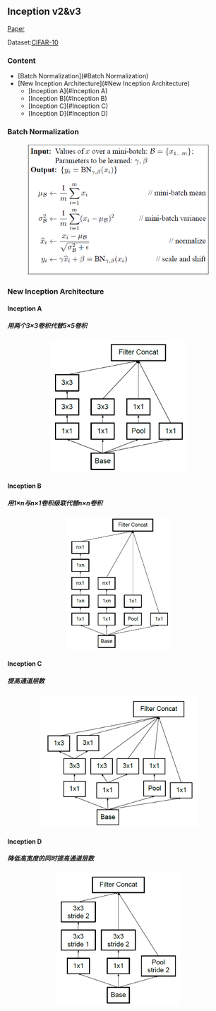 ## Inception v2&v3  
[Paper](https://arxiv.org/pdf/1512.00567v3.pdf)

Dataset:[CIFAR-10](http://www.cs.toronto.edu/~kriz/cifar.html)  

### Content
- [Batch Normalization](#Batch Normalization)
- [New Inception Architecture](#New Inception Architecture)
  - [Inception A](#Inception A)
  - [Inception B](#Inception B)
  - [Inception C](#Inception C)
  - [Inception D](#Inception D)

### Batch Normalization
<div align='center'>
  <img src='https://github.com/Luxlios/Figure/blob/main/CNN/bn.png' height='300'>
</div>

### New Inception Architecture
#### Inception A 
##### 用两个3×3卷积代替5×5卷积
<div align='center'>
  <img src='https://github.com/Luxlios/Figure/blob/main/CNN/inception_a.png' height='300'>
</div>

#### Inception B
##### 用1×n与n×1卷积级联代替n×n卷积
<div align='center'>
  <img src='https://github.com/Luxlios/Figure/blob/main/CNN/inception_b.png' height='300'>
</div>

#### Inception C
##### 提高通道层数
<div align='center'>
  <img src='https://github.com/Luxlios/Figure/blob/main/CNN/inception_c.png' height='300'>
</div>

#### Inception D
##### 降低高宽度的同时提高通道层数
<div align='center'>
  <img src='https://github.com/Luxlios/Figure/blob/main/CNN/inception_d.png' height='300'>
</div>

